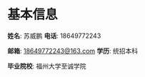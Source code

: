 # 基本信息
**姓名**: 苏威鹏           **电话**: 18649772243

**邮箱**: 18649772243@163.com           **学历**: 统招本科

**毕业院校**: 福州大学至诚学院

